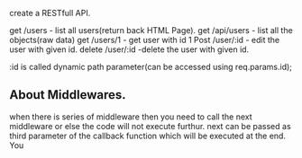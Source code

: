 create a RESTfull API.

get /users - list all users(return back HTML Page).
get /api/users - list all the objects(raw data)
get /users/1 - get user with id 1
Post /user/:id - edit the user with given id.
delete /user/:id -delete the user with given id.

:id is called dynamic path parameter(can be accessed using req.params.id);


## About Middlewares.
when there is series of middleware then you need to call the next middleware or else the code
will not execute furthur.
next can be passed as third parameter of the callback function which will be executed at the end.
You 